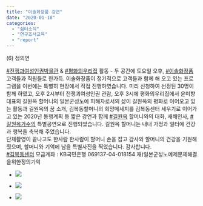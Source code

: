 ```yaml
---
title: "이솔화장품 강연"
date: "2020-01-18"
categories: 
  - "쉼터소식"
  - "연구조사교육"
  - "report"
---
```


(6) 정의연

[#전쟁과여성인권박믈관](https://www.facebook.com/hashtag/전쟁과여성인권박믈관?source=feed_text&epa=HASHTAG) & [#평화의우리집](https://www.facebook.com/hashtag/평화의우리집?source=feed_text&epa=HASHTAG) 활동 - 두 공간에 토요일 오후, [#이솔화장품](https://www.facebook.com/hashtag/이솔화장품?source=feed_text&epa=HASHTAG) 고객들과 직원들로 한가득. 이솔화장품이 정기적으로 고객들과 함께 해 오고 있는 프로그램을 이번에는 특별히 현장에서 직접 진행하였습니다. 미리 신청하여 선정된 30명이 함께 하였고, 오후 2시부터 전쟁괴여성인권 관람, 오후 3시에 평화의우리집에서 윤미향 대표의 길원옥 할머니의 일본군성노예 피해자로서의 삶이 길원옥의 평화로 이어오고 있는 활동과 길원옥의 꿈 소개, 김복동할머니의 희망메세지를 김복동센터 세우기로 이어가고 있는 2020년 동행계획 등 짧은 강연과 함께 [#길원옥](https://www.facebook.com/hashtag/길원옥?source=feed_text&epa=HASHTAG) 할머니와의 대화, 새해인사, [#길원옥가수의](https://www.facebook.com/hashtag/길원옥가수의?source=feed_text&epa=HASHTAG) 특별공연으로 진행되었습니다. 길원옥 할머니는 내내 가정과 일터에 건강과 행복을 축복해 주었습니다.  
단체촬영이 끝나고도 한사람 한사람이 할머니 손을 잡고 감사와 할머니의 건강을 기원해줬으며, 할머니와 기억에 남을 특별사진을 찍었습니다. 감사합니다.  
[#김복동센터](https://www.facebook.com/hashtag/김복동센터?source=feed_text&epa=HASHTAG) 모금계좌 : KB국민은행 069137-04-018154 재)일본군성노예제문제해결을위한정의기억

- ![](https://womenandwar.net/kr/wp-content/uploads/2020/02/82200249_2939931932704467_604211622629605376_n.jpg)
    
- ![](https://womenandwar.net/kr/wp-content/uploads/2020/02/82517955_2939931966037797_858413599960334336_n.jpg)
    
- ![](https://womenandwar.net/kr/wp-content/uploads/2020/02/83712088_2939932002704460_7843922137306890240_n.jpg)
